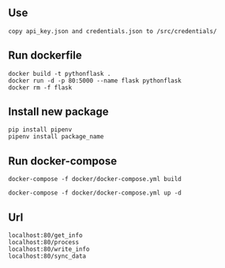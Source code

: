 ## Use
```
copy api_key.json and credentials.json to /src/credentials/
```
## Run dockerfile
```
docker build -t pythonflask .
docker run -d -p 80:5000 --name flask pythonflask
docker rm -f flask
```

## Install new package

```
pip install pipenv
pipenv install package_name
```


## Run docker-compose

```
docker-compose -f docker/docker-compose.yml build

docker-compose -f docker/docker-compose.yml up -d
```
## Url

```
localhost:80/get_info
localhost:80/process
localhost:80/write_info
localhost:80/sync_data

```